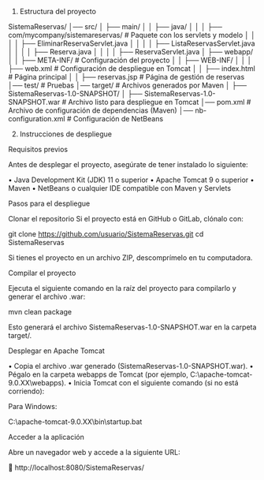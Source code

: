1.	Estructura del proyecto

SistemaReservas/
│── src/
│   ├── main/
│   │   ├── java/
│   │   │   ├── com/mycompany/sistemareservas/  # Paquete con los servlets y modelo
│   │   │   │   ├── EliminarReservaServlet.java
│   │   │   │   ├── ListaReservasServlet.java
│   │   │   │   ├── Reserva.java
│   │   │   │   ├── ReservaServlet.java
│   ├── webapp/
│   │   ├── META-INF/       # Configuración del proyecto
│   │   ├── WEB-INF/
│   │   │   ├── web.xml     # Configuración de despliegue en Tomcat
│   │   ├── index.html      # Página principal
│   │   ├── reservas.jsp    # Página de gestión de reservas
│── test/                   # Pruebas
│── target/                 # Archivos generados por Maven
│   ├── SistemaReservas-1.0-SNAPSHOT/
│   ├── SistemaReservas-1.0-SNAPSHOT.war  # Archivo listo para despliegue en Tomcat
│── pom.xml                  # Archivo de configuración de dependencias (Maven)
│── nb-configuration.xml      # Configuración de NetBeans


2.	Instrucciones de despliegue

Requisitos previos

Antes de desplegar el proyecto, asegúrate de tener instalado lo siguiente:

•	Java Development Kit (JDK) 11 o superior
•	Apache Tomcat 9 o superior
•	Maven 
•	NetBeans o cualquier IDE compatible con Maven y Servlets

Pasos para el despliegue

Clonar el repositorio
Si el proyecto está en GitHub o GitLab, clónalo con:

git clone https://github.com/usuario/SistemaReservas.git
cd SistemaReservas

Si tienes el proyecto en un archivo ZIP, descomprímelo en tu computadora.

Compilar el proyecto

Ejecuta el siguiente comando en la raíz del proyecto para compilarlo y generar el archivo .war:

mvn clean package

Esto generará el archivo SistemaReservas-1.0-SNAPSHOT.war en la carpeta target/.

Desplegar en Apache Tomcat

•	Copia el archivo .war generado (SistemaReservas-1.0-SNAPSHOT.war).
•	Pégalo en la carpeta webapps de Tomcat (por ejemplo, C:\apache-tomcat-9.0.XX\webapps\).
•	Inicia Tomcat con el siguiente comando (si no está corriendo):

Para Windows: 

C:\apache-tomcat-9.0.XX\bin\startup.bat

Acceder a la aplicación

Abre un navegador web y accede a la siguiente URL:

🔗 http://localhost:8080/SistemaReservas/
